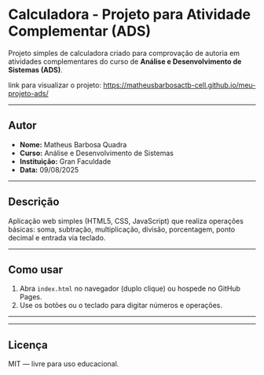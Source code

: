 # Calculadora - Projeto para Atividade Complementar (ADS)

Projeto simples de calculadora criado para comprovação de autoria em atividades complementares do curso de **Análise e Desenvolvimento de Sistemas (ADS)**.

link para visualizar o projeto: https://matheusbarbosactb-cell.github.io/meu-projeto-ads/

---

## Autor
- **Nome:** Matheus Barbosa Quadra 
- **Curso:** Análise e Desenvolvimento de Sistemas  
- **Instituição:** Gran Faculdade
- **Data:** 09/08/2025

---

## Descrição
Aplicação web simples (HTML5, CSS, JavaScript) que realiza operações básicas: soma, subtração, multiplicação, divisão, porcentagem, ponto decimal e entrada via teclado.

---

## Como usar
1. Abra `index.html` no navegador (duplo clique) ou hospede no GitHub Pages.  
2. Use os botões ou o teclado para digitar números e operações.

---


---

## Licença
MIT — livre para uso educacional.
